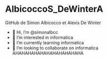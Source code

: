 ﻿# AlbicoccoS_DeWinterA
GitHub de Simon Albicocco et Alexis De Winter 
- 👋 Hi, I’m @simonalbcc
- 👀 I’m interested in informatica 
- 🌱 I’m currently learning informatica 
- 💞️ I’m looking to collaborate on informatica 
AHAHAHAHAHAHAHAHAHAHAHA
<!---
simonalbcc/simonalbcc is a ✨ special ✨ repository because its `README.md` (this file) appears on your GitHub profile.
You can click the Preview link to take a look at your changes.
--->
